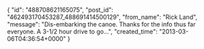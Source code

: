  {
   "id": "488708621165075",
   "post_id": "462493170453287_488691414500129",
   "from_name": "Rick Land",
   "message": "Dis-embarking the canoe. Thanks for the info thus far everyone. A 3-1/2 hour drive to go...",
   "created_time": "2013-03-06T04:36:54+0000"
 }
